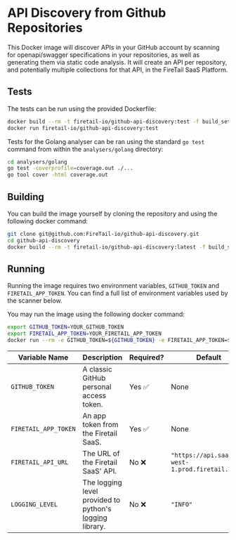 # API Discovery from Github Repositories

This Docker image will discover APIs in your GitHub account by scanning for openapi/swagger specifications in your repositories, as well as generating them via static code analysis. It will create an API per repository, and potentially multiple collections for that API, in the FireTail SaaS Platform.



## Tests

The tests can be run using the provided Dockerfile:

```bash
docker build --rm -t firetail-io/github-api-discovery:test -f build_setup/Dockerfile . --target test
docker run firetail-io/github-api-discovery:test
```

Tests for the Golang analyser can be ran using the standard `go test` command from within the `analysers/golang` directory:

```bash
cd analysers/golang
go test -coverprofile=coverage.out ./...
go tool cover -html coverage.out
```



## Building

You can build the image yourself by cloning the repository and using the following docker command:

```bash
git clone git@github.com:FireTail-io/github-api-discovery.git
cd github-api-discovery
docker build --rm -t firetail-io/github-api-discovery:latest -f build_setup/Dockerfile . --target runtime
```



## Running

Running the image requires two environment variables, `GITHUB_TOKEN` and `FIRETAIL_APP_TOKEN`. You can find a full list of environment variables used by the scanner below.

You may run the image using the following docker command:

```bash
export GITHUB_TOKEN=YOUR_GITHUB_TOKEN
export FIRETAIL_APP_TOKEN=YOUR_FIRETAIL_APP_TOKEN
docker run --rm -e GITHUB_TOKEN=${GITHUB_TOKEN} -e FIRETAIL_APP_TOKEN=${FIRETAIL_APP_TOKEN} firetail-io/github-api-discovery:latest
```

| Variable Name        | Description                                                  | Required? | Default                                          |
| -------------------- | ------------------------------------------------------------ | --------- | ------------------------------------------------ |
| `GITHUB_TOKEN`       | A classic GitHub personal access token.                      | Yes ✅     | None                                             |
| `FIRETAIL_APP_TOKEN` | An app token from the Firetail SaaS.                         | Yes ✅     | None                                             |
| `FIRETAIL_API_URL`   | The URL of the Firetail SaaS' API.                           | No ❌      | `"https://api.saas.eu-west-1.prod.firetail.app"` |
| `LOGGING_LEVEL`      | The logging level provided to python's [logging](https://docs.python.org/3/library/logging.html#logging-levels) library. | No ❌      | `"INFO"`                                         |

